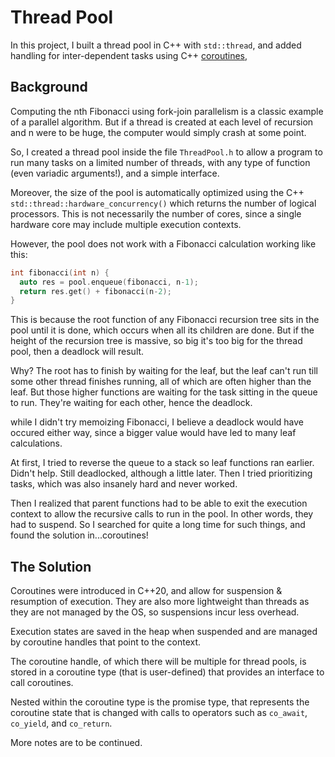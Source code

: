 # Thread Pool

In this project, I built a thread pool in C++ with `std::thread`, and added handling for inter-dependent tasks using C++ [coroutines](https://www.scs.stanford.edu/~dm/blog/c++-coroutines.html),

## Background

Computing the nth Fibonacci using fork-join parallelism is a classic example of a parallel algorithm. But if a thread is created at each level of recursion and n were to be huge, the computer would simply crash at some point.

So, I created a thread pool inside the file `ThreadPool.h` to allow a program to run many tasks on a limited number of threads, with any type of function (even variadic arguments!), and a simple interface. 

Moreover, the size of the pool is automatically optimized using the C++ `std::thread::hardware_concurrency()` which returns the number of logical processors. This is not necessarily the number of cores, since a single hardware core may include multiple execution contexts.

However, the pool does not work with a Fibonacci calculation working like this:

```C++
int fibonacci(int n) {
  auto res = pool.enqueue(fibonacci, n-1);
  return res.get() + fibonacci(n-2);
}
```
This is because the root function of any Fibonacci recursion tree sits in the pool until it is done, which occurs when all its children are done. But if the height of the recursion tree is massive, so big it's too big for the thread pool, then a deadlock will result. 

Why? The root has to finish by waiting for the leaf, but the leaf can't run till some other thread finishes running, all of which are often higher than the leaf. But those higher functions are waiting for the task sitting in the queue to run. They're waiting for each other, hence the deadlock.

while I didn't try memoizing Fibonacci, I believe a deadlock would have occured either way, since a bigger value would have led to many leaf calculations.

At first, I tried to reverse the queue to a stack so leaf functions ran earlier. Didn't help. Still deadlocked, although a little later. Then I tried prioritizing tasks, which was also insanely hard and never worked.

Then I realized that parent functions had to be able to exit the execution context to allow the recursive calls to run in the pool. In other words, they had to suspend. So I searched for quite a long time for such things, and found the solution in...coroutines!

## The Solution

Coroutines were introduced in C++20, and allow for suspension & resumption of execution. They are also more lightweight than threads as they are not managed by the OS, so suspensions incur less overhead.

Execution states are saved in the heap when suspended and are managed by coroutine handles that point to the context. 

The coroutine handle, of which there will be multiple for thread pools, is stored in a coroutine type (that is user-defined) that provides an interface to call coroutines.

Nested within the coroutine type is the promise type, that represents the coroutine state that is changed with calls to operators such as `co_await`, `co_yield`, and `co_return`.

More notes are to be continued. 
